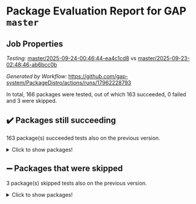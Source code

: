 # Package Evaluation Report for GAP `master`

## Job Properties

*Testing:* [master/2025-09-24-00:46:44-ea4c1cd8](https://github.com/gap-system/PackageDistro/blob/data/reports/master/2025-09-24-00:46:44-ea4c1cd8) vs [master/2025-09-23-02:48:46-ab6bcc0b](https://github.com/gap-system/PackageDistro/blob/data/reports/master/2025-09-23-02:48:46-ab6bcc0b)

*Generated by Workflow:* https://github.com/gap-system/PackageDistro/actions/runs/17962228793

In total, 166 packages were tested, out of which 163 succeeded, 0 failed and 3 were skipped.

## :heavy_check_mark: Packages still succeeding

163 package(s) succeeded tests also on the previous version.
<details><summary>Click to show packages!</summary>

- 4ti2interface 2024.11-01 [(success)](https://github.com/gap-system/PackageDistro/actions/runs/17962228793/job/51088538673)
- ace 5.7.0 [(success)](https://github.com/gap-system/PackageDistro/actions/runs/17962228793/job/51088538738)
- aclib 1.3.3 [(success)](https://github.com/gap-system/PackageDistro/actions/runs/17962228793/job/51088538668)
- agt 0.3.1 [(success)](https://github.com/gap-system/PackageDistro/actions/runs/17962228793/job/51088538661)
- alco 1.1.2 [(success)](https://github.com/gap-system/PackageDistro/actions/runs/17962228793/job/51088538676)
- alnuth 3.2.1 [(success)](https://github.com/gap-system/PackageDistro/actions/runs/17962228793/job/51088538717)
- anupq 3.3.2 [(success)](https://github.com/gap-system/PackageDistro/actions/runs/17962228793/job/51088538669)
- atlasrep 2.1.9 [(success)](https://github.com/gap-system/PackageDistro/actions/runs/17962228793/job/51088538672)
- autodoc 2025.05.09 [(success)](https://github.com/gap-system/PackageDistro/actions/runs/17962228793/job/51088538688)
- automata 1.16 [(success)](https://github.com/gap-system/PackageDistro/actions/runs/17962228793/job/51088538670)
- automgrp 1.3.3 [(success)](https://github.com/gap-system/PackageDistro/actions/runs/17962228793/job/51088538706)
- autpgrp 1.11.1 [(success)](https://github.com/gap-system/PackageDistro/actions/runs/17962228793/job/51088538687)
- cap 2025.09-04 [(success)](https://github.com/gap-system/PackageDistro/actions/runs/17962228793/job/51088538682)
- caratinterface 2.3.7 [(success)](https://github.com/gap-system/PackageDistro/actions/runs/17962228793/job/51088538674)
- cddinterface 2025.06.24 [(success)](https://github.com/gap-system/PackageDistro/actions/runs/17962228793/job/51088538698)
- circle 1.6.6 [(success)](https://github.com/gap-system/PackageDistro/actions/runs/17962228793/job/51088538718)
- classicpres 1.22 [(success)](https://github.com/gap-system/PackageDistro/actions/runs/17962228793/job/51088538690)
- cohomolo 1.6.11 [(success)](https://github.com/gap-system/PackageDistro/actions/runs/17962228793/job/51088538689)
- congruence 1.2.7 [(success)](https://github.com/gap-system/PackageDistro/actions/runs/17962228793/job/51088538699)
- corefreesub 0.6 [(success)](https://github.com/gap-system/PackageDistro/actions/runs/17962228793/job/51088538692)
- corelg 1.57 [(success)](https://github.com/gap-system/PackageDistro/actions/runs/17962228793/job/51088538696)
- crime 1.6 [(success)](https://github.com/gap-system/PackageDistro/actions/runs/17962228793/job/51088538693)
- crisp 1.4.8 [(success)](https://github.com/gap-system/PackageDistro/actions/runs/17962228793/job/51088538712)
- crypting 0.10.6 [(success)](https://github.com/gap-system/PackageDistro/actions/runs/17962228793/job/51088538701)
- cryst 4.1.30 [(success)](https://github.com/gap-system/PackageDistro/actions/runs/17962228793/job/51088538743)
- crystcat 1.1.10 [(success)](https://github.com/gap-system/PackageDistro/actions/runs/17962228793/job/51088538709)
- ctbllib 1.3.11 [(success)](https://github.com/gap-system/PackageDistro/actions/runs/17962228793/job/51088538729)
- cubefree 1.21 [(success)](https://github.com/gap-system/PackageDistro/actions/runs/17962228793/job/51088538697)
- curlinterface 2.4.2 [(success)](https://github.com/gap-system/PackageDistro/actions/runs/17962228793/job/51088538747)
- cvec 2.8.4 [(success)](https://github.com/gap-system/PackageDistro/actions/runs/17962228793/job/51088538721)
- datastructures 0.3.3 [(success)](https://github.com/gap-system/PackageDistro/actions/runs/17962228793/job/51088538742)
- deepthought 1.0.9 [(success)](https://github.com/gap-system/PackageDistro/actions/runs/17962228793/job/51088538736)
- design 1.8.2 [(success)](https://github.com/gap-system/PackageDistro/actions/runs/17962228793/job/51088538723)
- difsets 2.3.1 [(success)](https://github.com/gap-system/PackageDistro/actions/runs/17962228793/job/51088538757)
- digraphs 1.12.2 [(success)](https://github.com/gap-system/PackageDistro/actions/runs/17962228793/job/51088538756)
- edim 1.3.8 [(success)](https://github.com/gap-system/PackageDistro/actions/runs/17962228793/job/51088538728)
- example 4.4.1 [(success)](https://github.com/gap-system/PackageDistro/actions/runs/17962228793/job/51088538734)
- examplesforhomalg 2023.10-01 [(success)](https://github.com/gap-system/PackageDistro/actions/runs/17962228793/job/51088538750)
- factint 1.6.3 [(success)](https://github.com/gap-system/PackageDistro/actions/runs/17962228793/job/51088538745)
- ferret 1.0.15 [(success)](https://github.com/gap-system/PackageDistro/actions/runs/17962228793/job/51088538725)
- fga 1.5.0 [(success)](https://github.com/gap-system/PackageDistro/actions/runs/17962228793/job/51088538740)
- fining 1.5.6 [(success)](https://github.com/gap-system/PackageDistro/actions/runs/17962228793/job/51088538730)
- float 1.0.9 [(success)](https://github.com/gap-system/PackageDistro/actions/runs/17962228793/job/51088538746)
- format 1.4.4 [(success)](https://github.com/gap-system/PackageDistro/actions/runs/17962228793/job/51088538758)
- forms 1.2.13 [(success)](https://github.com/gap-system/PackageDistro/actions/runs/17962228793/job/51088538762)
- fplsa 1.2.7 [(success)](https://github.com/gap-system/PackageDistro/actions/runs/17962228793/job/51088538768)
- fr 2.4.13 [(success)](https://github.com/gap-system/PackageDistro/actions/runs/17962228793/job/51088538765)
- francy 2.0.3 [(success)](https://github.com/gap-system/PackageDistro/actions/runs/17962228793/job/51088538772)
- fwtree 1.3 [(success)](https://github.com/gap-system/PackageDistro/actions/runs/17962228793/job/51088538774)
- gapdoc 1.6.7 [(success)](https://github.com/gap-system/PackageDistro/actions/runs/17962228793/job/51088538773)
- gauss 2024.11-01 [(success)](https://github.com/gap-system/PackageDistro/actions/runs/17962228793/job/51088538778)
- gaussforhomalg 2024.08-01 [(success)](https://github.com/gap-system/PackageDistro/actions/runs/17962228793/job/51088538770)
- gbnp 1.1.0 [(success)](https://github.com/gap-system/PackageDistro/actions/runs/17962228793/job/51088538777)
- generalizedmorphismsforcap 2025.08-01 [(success)](https://github.com/gap-system/PackageDistro/actions/runs/17962228793/job/51088538775)
- genss 1.6.9 [(success)](https://github.com/gap-system/PackageDistro/actions/runs/17962228793/job/51088538800)
- gradedmodules 2024.12-01 [(success)](https://github.com/gap-system/PackageDistro/actions/runs/17962228793/job/51088538785)
- gradedringforhomalg 2024.07-01 [(success)](https://github.com/gap-system/PackageDistro/actions/runs/17962228793/job/51088538796)
- grape 4.9.3 [(success)](https://github.com/gap-system/PackageDistro/actions/runs/17962228793/job/51088538809)
- groupoids 1.79 [(success)](https://github.com/gap-system/PackageDistro/actions/runs/17962228793/job/51088538787)
- grpconst 2.6.5 [(success)](https://github.com/gap-system/PackageDistro/actions/runs/17962228793/job/51088538786)
- guarana 0.96.3 [(success)](https://github.com/gap-system/PackageDistro/actions/runs/17962228793/job/51088538815)
- guava 3.20 [(success)](https://github.com/gap-system/PackageDistro/actions/runs/17962228793/job/51088538791)
- hap 1.70 [(success)](https://github.com/gap-system/PackageDistro/actions/runs/17962228793/job/51088538802)
- hapcryst 0.1.15 [(success)](https://github.com/gap-system/PackageDistro/actions/runs/17962228793/job/51088538806)
- hecke 1.5.4 [(success)](https://github.com/gap-system/PackageDistro/actions/runs/17962228793/job/51088538818)
- help 4.0 [(success)](https://github.com/gap-system/PackageDistro/actions/runs/17962228793/job/51088538784)
- homalg 2024.01-01 [(success)](https://github.com/gap-system/PackageDistro/actions/runs/17962228793/job/51088538803)
- homalgtocas 2025.08-01 [(success)](https://github.com/gap-system/PackageDistro/actions/runs/17962228793/job/51088538808)
- ibnp 0.17 [(success)](https://github.com/gap-system/PackageDistro/actions/runs/17962228793/job/51088538858)
- idrel 2.48 [(success)](https://github.com/gap-system/PackageDistro/actions/runs/17962228793/job/51088538807)
- images 1.3.3 [(success)](https://github.com/gap-system/PackageDistro/actions/runs/17962228793/job/51088538834)
- inducereduce 1.1 [(success)](https://github.com/gap-system/PackageDistro/actions/runs/17962228793/job/51088538900)
- intpic 0.4.0 [(success)](https://github.com/gap-system/PackageDistro/actions/runs/17962228793/job/51088538819)
- io 4.9.3 [(success)](https://github.com/gap-system/PackageDistro/actions/runs/17962228793/job/51088538811)
- io_forhomalg 2023.02-04 [(success)](https://github.com/gap-system/PackageDistro/actions/runs/17962228793/job/51088538851)
- irredsol 1.4.4 [(success)](https://github.com/gap-system/PackageDistro/actions/runs/17962228793/job/51088538852)
- json 2.2.3 [(success)](https://github.com/gap-system/PackageDistro/actions/runs/17962228793/job/51088538848)
- jupyterkernel 1.5.1 [(success)](https://github.com/gap-system/PackageDistro/actions/runs/17962228793/job/51088538873)
- jupyterviz 1.5.6 [(success)](https://github.com/gap-system/PackageDistro/actions/runs/17962228793/job/51088538878)
- kan 1.37 [(success)](https://github.com/gap-system/PackageDistro/actions/runs/17962228793/job/51088538860)
- kbmag 1.5.11 [(success)](https://github.com/gap-system/PackageDistro/actions/runs/17962228793/job/51088538864)
- laguna 3.9.7 [(success)](https://github.com/gap-system/PackageDistro/actions/runs/17962228793/job/51088538831)
- liealgdb 2.2.1 [(success)](https://github.com/gap-system/PackageDistro/actions/runs/17962228793/job/51088538871)
- liepring 2.9.1 [(success)](https://github.com/gap-system/PackageDistro/actions/runs/17962228793/job/51088538876)
- liering 2.4.2 [(success)](https://github.com/gap-system/PackageDistro/actions/runs/17962228793/job/51088538862)
- linearalgebraforcap 2025.09-01 [(success)](https://github.com/gap-system/PackageDistro/actions/runs/17962228793/job/51088538879)
- lins 0.9 [(success)](https://github.com/gap-system/PackageDistro/actions/runs/17962228793/job/51088538857)
- localizeringforhomalg 2023.10-01 [(success)](https://github.com/gap-system/PackageDistro/actions/runs/17962228793/job/51088538870)
- loops 3.4.4 [(success)](https://github.com/gap-system/PackageDistro/actions/runs/17962228793/job/51088538849)
- lpres 1.1.1 [(success)](https://github.com/gap-system/PackageDistro/actions/runs/17962228793/job/51088538893)
- majoranaalgebras 1.5.2 [(success)](https://github.com/gap-system/PackageDistro/actions/runs/17962228793/job/51088538872)
- mapclass 1.4.6 [(success)](https://github.com/gap-system/PackageDistro/actions/runs/17962228793/job/51088538891)
- matgrp 0.72 [(success)](https://github.com/gap-system/PackageDistro/actions/runs/17962228793/job/51088538880)
- matricesforhomalg 2025.09-01 [(success)](https://github.com/gap-system/PackageDistro/actions/runs/17962228793/job/51088538865)
- modisom 3.0.0 [(success)](https://github.com/gap-system/PackageDistro/actions/runs/17962228793/job/51088538896)
- modulepresentationsforcap 2025.09-01 [(success)](https://github.com/gap-system/PackageDistro/actions/runs/17962228793/job/51088538887)
- modules 2024.12-01 [(success)](https://github.com/gap-system/PackageDistro/actions/runs/17962228793/job/51088538886)
- monoidalcategories 2025.08-02 [(success)](https://github.com/gap-system/PackageDistro/actions/runs/17962228793/job/51088538907)
- nconvex 2024.12-01 [(success)](https://github.com/gap-system/PackageDistro/actions/runs/17962228793/job/51088538894)
- nilmat 1.4.2 [(success)](https://github.com/gap-system/PackageDistro/actions/runs/17962228793/job/51088538897)
- nock 1.5 [(success)](https://github.com/gap-system/PackageDistro/actions/runs/17962228793/job/51088538959)
- normalizinterface 1.4.1 [(success)](https://github.com/gap-system/PackageDistro/actions/runs/17962228793/job/51088538903)
- nq 2.5.11 [(success)](https://github.com/gap-system/PackageDistro/actions/runs/17962228793/job/51088538901)
- numericalsgps 1.4.0 [(success)](https://github.com/gap-system/PackageDistro/actions/runs/17962228793/job/51088538895)
- openmath 11.5.3 [(success)](https://github.com/gap-system/PackageDistro/actions/runs/17962228793/job/51088538889)
- orb 5.0.1 [(success)](https://github.com/gap-system/PackageDistro/actions/runs/17962228793/job/51088538888)
- packagemanager 1.6.3 [(success)](https://github.com/gap-system/PackageDistro/actions/runs/17962228793/job/51088538898)
- patternclass 2.4.5 [(success)](https://github.com/gap-system/PackageDistro/actions/runs/17962228793/job/51088538905)
- permut 2.0.5 [(success)](https://github.com/gap-system/PackageDistro/actions/runs/17962228793/job/51088538908)
- polenta 1.3.11 [(success)](https://github.com/gap-system/PackageDistro/actions/runs/17962228793/job/51088538921)
- polycyclic 2.17 [(success)](https://github.com/gap-system/PackageDistro/actions/runs/17962228793/job/51088538923)
- polymaking 0.8.7 [(success)](https://github.com/gap-system/PackageDistro/actions/runs/17962228793/job/51088538920)
- primgrp 4.0.1 [(success)](https://github.com/gap-system/PackageDistro/actions/runs/17962228793/job/51088538943)
- profiling 2.6.2 [(success)](https://github.com/gap-system/PackageDistro/actions/runs/17962228793/job/51088538937)
- qdistrnd 0.9.5 [(success)](https://github.com/gap-system/PackageDistro/actions/runs/17962228793/job/51088538991)
- qpa 1.35 [(success)](https://github.com/gap-system/PackageDistro/actions/runs/17962228793/job/51088538948)
- quagroup 1.8.4 [(success)](https://github.com/gap-system/PackageDistro/actions/runs/17962228793/job/51088538934)
- radiroot 2.9 [(success)](https://github.com/gap-system/PackageDistro/actions/runs/17962228793/job/51088538926)
- rcwa 4.8.0 [(success)](https://github.com/gap-system/PackageDistro/actions/runs/17962228793/job/51088538914)
- rds 1.9 [(success)](https://github.com/gap-system/PackageDistro/actions/runs/17962228793/job/51088538911)
- recog 1.4.4 [(success)](https://github.com/gap-system/PackageDistro/actions/runs/17962228793/job/51088538909)
- repndecomp 1.3.1 [(success)](https://github.com/gap-system/PackageDistro/actions/runs/17962228793/job/51088538954)
- repsn 3.1.2 [(success)](https://github.com/gap-system/PackageDistro/actions/runs/17962228793/job/51088538928)
- resclasses 4.7.3 [(success)](https://github.com/gap-system/PackageDistro/actions/runs/17962228793/job/51088538916)
- ringsforhomalg 2024.11-02 [(success)](https://github.com/gap-system/PackageDistro/actions/runs/17962228793/job/51088538932)
- sco 2023.08-01 [(success)](https://github.com/gap-system/PackageDistro/actions/runs/17962228793/job/51088538931)
- scscp 2.4.4 [(success)](https://github.com/gap-system/PackageDistro/actions/runs/17962228793/job/51088538925)
- semigroups 5.5.4 [(success)](https://github.com/gap-system/PackageDistro/actions/runs/17962228793/job/51088538933)
- sglppow 2.4 [(success)](https://github.com/gap-system/PackageDistro/actions/runs/17962228793/job/51088538944)
- sgpviz 0.999.6 [(success)](https://github.com/gap-system/PackageDistro/actions/runs/17962228793/job/51088538939)
- simpcomp 2.1.14 [(success)](https://github.com/gap-system/PackageDistro/actions/runs/17962228793/job/51088538942)
- singular 2025.08.26 [(success)](https://github.com/gap-system/PackageDistro/actions/runs/17962228793/job/51088538946)
- sl2reps 1.1 [(success)](https://github.com/gap-system/PackageDistro/actions/runs/17962228793/job/51088538951)
- sla 1.6.2 [(success)](https://github.com/gap-system/PackageDistro/actions/runs/17962228793/job/51088538949)
- smallantimagmas 0.4.1 [(success)](https://github.com/gap-system/PackageDistro/actions/runs/17962228793/job/51088538947)
- smallclassnr 1.4.1 [(success)](https://github.com/gap-system/PackageDistro/actions/runs/17962228793/job/51088538955)
- smallgrp 1.5.4 [(success)](https://github.com/gap-system/PackageDistro/actions/runs/17962228793/job/51088538967)
- smallsemi 0.7.2 [(success)](https://github.com/gap-system/PackageDistro/actions/runs/17962228793/job/51088538945)
- sonata 2.9.7 [(success)](https://github.com/gap-system/PackageDistro/actions/runs/17962228793/job/51088538957)
- sophus 1.27 [(success)](https://github.com/gap-system/PackageDistro/actions/runs/17962228793/job/51088538980)
- sotgrps 1.3 [(success)](https://github.com/gap-system/PackageDistro/actions/runs/17962228793/job/51088538956)
- spinsym 1.5.2 [(success)](https://github.com/gap-system/PackageDistro/actions/runs/17962228793/job/51088538969)
- standardff 1.0 [(success)](https://github.com/gap-system/PackageDistro/actions/runs/17962228793/job/51088538979)
- symbcompcc 1.3.2 [(success)](https://github.com/gap-system/PackageDistro/actions/runs/17962228793/job/51088538952)
- thelma 1.3 [(success)](https://github.com/gap-system/PackageDistro/actions/runs/17962228793/job/51088538972)
- tomlib 1.2.11 [(success)](https://github.com/gap-system/PackageDistro/actions/runs/17962228793/job/51088538976)
- toolsforhomalg 2025.05-01 [(success)](https://github.com/gap-system/PackageDistro/actions/runs/17962228793/job/51088538986)
- toric 1.9.6 [(success)](https://github.com/gap-system/PackageDistro/actions/runs/17962228793/job/51088538975)
- transgrp 3.6.5 [(success)](https://github.com/gap-system/PackageDistro/actions/runs/17962228793/job/51088538977)
- twistedconjugacy 3.1.0 [(success)](https://github.com/gap-system/PackageDistro/actions/runs/17962228793/job/51088538973)
- typeset 1.2.3 [(success)](https://github.com/gap-system/PackageDistro/actions/runs/17962228793/job/51088538984)
- ugaly 4.1.3 [(success)](https://github.com/gap-system/PackageDistro/actions/runs/17962228793/job/51088538997)
- unipot 1.6 [(success)](https://github.com/gap-system/PackageDistro/actions/runs/17962228793/job/51088538968)
- unitlib 5.0.0 [(success)](https://github.com/gap-system/PackageDistro/actions/runs/17962228793/job/51088538970)
- utils 0.92 [(success)](https://github.com/gap-system/PackageDistro/actions/runs/17962228793/job/51088538985)
- uuid 0.7 [(success)](https://github.com/gap-system/PackageDistro/actions/runs/17962228793/job/51088538993)
- walrus 0.9991 [(success)](https://github.com/gap-system/PackageDistro/actions/runs/17962228793/job/51088538990)
- wedderga 4.11.1 [(success)](https://github.com/gap-system/PackageDistro/actions/runs/17962228793/job/51088539001)
- wpe 0.8 [(success)](https://github.com/gap-system/PackageDistro/actions/runs/17962228793/job/51088539021)
- xmod 2.95 [(success)](https://github.com/gap-system/PackageDistro/actions/runs/17962228793/job/51088539011)
- xmodalg 1.32 [(success)](https://github.com/gap-system/PackageDistro/actions/runs/17962228793/job/51088539007)
- yangbaxter 0.10.7 [(success)](https://github.com/gap-system/PackageDistro/actions/runs/17962228793/job/51088539023)
- zeromqinterface 0.17 [(success)](https://github.com/gap-system/PackageDistro/actions/runs/17962228793/job/51088539035)
</details>

## :heavy_minus_sign: Packages that were skipped

3 package(s) skipped tests also on the previous version.
<details><summary>Click to show packages!</summary>

- browse 1.8.21 [(skipped)](https://github.com/gap-system/PackageDistro/actions/runs/17962228793/job/51087796020)
- itc 1.5.1 [(skipped)](https://github.com/gap-system/PackageDistro/actions/runs/17962228793/job/51087796020)
- xgap 4.33 [(skipped)](https://github.com/gap-system/PackageDistro/actions/runs/17962228793/job/51087796020)
</details>


